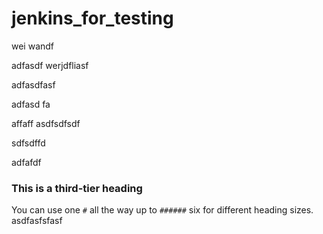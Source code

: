 # jenkins_for_testing




wei wandf 



adfasdf
werjdfliasf

adfasdfasf


adfasd
fa


affaff
asdfsdfsdf


sdfsdffd






adfafdf



### This is a third-tier heading

You can use one `#` all the way up to `######` six for different heading sizes.
asdfasfsfasf
